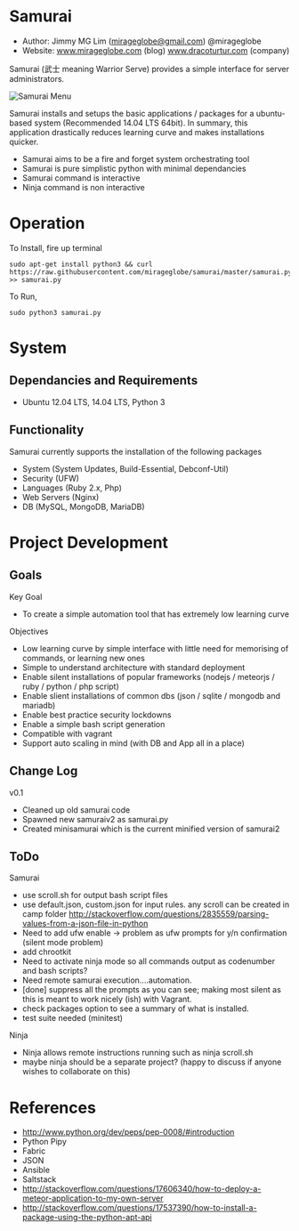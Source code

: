 Samurai
================================================

- Author: Jimmy MG Lim (mirageglobe@gmail.com) @mirageglobe
- Website: www.mirageglobe.com (blog) www.dracoturtur.com (company)

Samurai (武士 meaning Warrior Serve) provides a simple interface for server administrators. 

![Samurai Menu](https://raw.githubusercontent.com/mirageglobe/samurai/master/samuraiscreenshot.png)

Samurai installs and setups the basic applications / packages for a ubuntu-based system (Recommended 14.04 LTS 64bit). In summary, this application drastically reduces learning curve and makes installations quicker.

- Samurai aims to be a fire and forget system orchestrating tool
- Samurai is pure simplistic python with minimal dependancies
- Samurai command is interactive
- Ninja command is non interactive


Operation
================================================

To Install, fire up terminal

	sudo apt-get install python3 && curl https://raw.githubusercontent.com/mirageglobe/samurai/master/samurai.py >> samurai.py


To Run,

	sudo python3 samurai.py


System
================================================

Dependancies and Requirements
------------------------------------------------

- Ubuntu 12.04 LTS, 14.04 LTS, Python 3


Functionality
------------------------------------------------
Samurai currently supports the installation of the following packages

- System (System Updates, Build-Essential, Debconf-Util)
- Security (UFW)
- Languages (Ruby 2.x, Php)
- Web Servers (Nginx)
- DB (MySQL, MongoDB, MariaDB)


Project Development
================================================

Goals
------------------------------------------------

Key Goal

- To create a simple automation tool that has extremely low learning curve

Objectives

- Low learning curve by simple interface with little need for memorising of commands, or learning new ones
- Simple to understand architecture with standard deployment
- Enable silent installations of popular frameworks (nodejs / meteorjs / ruby / python / php script)
- Enable slient installations of common dbs (json / sqlite / mongodb and mariadb)
- Enable best practice security lockdowns 
- Enable a simple bash script generation
- Compatible with vagrant
- Support auto scaling in mind (with DB and App all in a place)


Change Log
------------------------------------------------
v0.1
- Cleaned up old samurai code
- Spawned new samuraiv2 as samurai.py
- Created minisamurai which is the current minified version of samurai2 


ToDo
------------------------------------------------

Samurai 

- use scroll.sh for output bash script files
- use default.json, custom.json for input rules. any scroll can be created in camp folder http://stackoverflow.com/questions/2835559/parsing-values-from-a-json-file-in-python
- Need to add ufw enable -> problem as ufw prompts for y/n confirmation (silent mode problem)
- add chrootkit
- Need to activate ninja mode so all commands output as codenumber and bash scripts? 
- Need remote samurai execution....automation. 
- [done] suppress all the prompts as you can see; making most silent as this is meant to work nicely (ish) with Vagrant.
- check packages option to see a summary of what is installed.
- test suite needed (minitest)

Ninja

- Ninja allows remote instructions running such as ninja scroll.sh <remote host>
- maybe ninja should be a separate project? (happy to discuss if anyone wishes to collaborate on this)


References
================================================

- http://www.python.org/dev/peps/pep-0008/#introduction
- Python Pipy
- Fabric
- JSON
- Ansible
- Saltstack
- http://stackoverflow.com/questions/17606340/how-to-deploy-a-meteor-application-to-my-own-server
- http://stackoverflow.com/questions/17537390/how-to-install-a-package-using-the-python-apt-api
